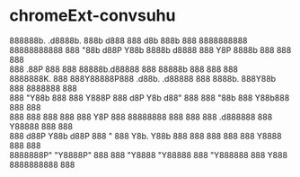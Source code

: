 # chromeExt-convsuhu
888888b.    .d8888b.  888b     d888               888 d8b          888b    888 8888888888 88888888888 
888  "88b  d88P  Y88b 8888b   d8888               888 Y8P          8888b   888 888            888     
888  .88P  888    888 88888b.d88888               888              88888b  888 888            888     
8888888K.  888        888Y88888P888  .d88b.   .d88888 888  8888b.  888Y88b 888 8888888        888     
888  "Y88b 888        888 Y888P 888 d8P  Y8b d88" 888 888     "88b 888 Y88b888 888            888     
888    888 888    888 888  Y8P  888 88888888 888  888 888 .d888888 888  Y88888 888            888     
888   d88P Y88b  d88P 888   "   888 Y8b.     Y88b 888 888 888  888 888   Y8888 888            888     
8888888P"   "Y8888P"  888       888  "Y8888   "Y88888 888 "Y888888 888    Y888 8888888888     888     
                                                                                                      
                                                                                                      
                                                                                                      
                                                                        
                                                

